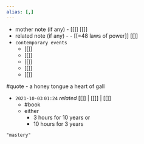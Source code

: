 ```yaml
---
alias: [,]
---
```

- mother note (if any)
		- [[]] [[]]
- related note (if any) -
		- [[=48 laws of power]] [[]]
- `contemporary events`
	- [[]]
	- [[]]
	- [[]]
	- [[]]
	- [[]]

#quote 
	- a honey tongue a heart of gall
- `2021-10-03`  `01:24` _related_ [[]] | [[]] | [[]]
	- #book 
	- either
		- 3 hours for 10 years or
		- 10 hours for 3 years

```query
"mastery"
```